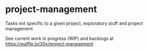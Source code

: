 # project-management
Tasks not specific to a given project, exploratory stuff and project management

See current work in progress (WIP) and backlogs at https://waffle.io/30x/project-management
